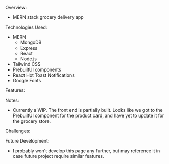 Overview:

- MERN stack grocery delivery app

Technologies Used:

- MERN
  - MongoDB
  - Express
  - React
  - Node.js
- Tailwind CSS
- PrebuiltUI components
- React Hot Toast Notifications
- Google Fonts

Features:

Notes:

- Currently a WIP. The front end is partially built. Looks like we got to the PrebuiltUI component for the product card, and have yet to update it for the grocery store.

Challenges:

Future Development:

- I probably won't develop this page any further, but may reference it in case future project require similar features.
